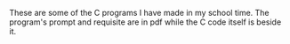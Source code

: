 
These are some of the C programs I have made in my school time. The program's prompt and requisite are in pdf while the C code itself is beside it.

